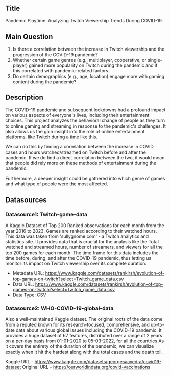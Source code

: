 ## Title

Pandemic Playtime: Analyzing Twitch Viewership Trends During COVID-19.

## Main Question

1. Is there a correlation between the increase in Twitch viewership and the progression of the COVID-19 pandemic?
2. Whether certain game genres (e.g., multiplayer, cooperative, or single-player) gained more popularity on Twitch during the pandemic and if this correlated with pandemic-related factors.
3. Do certain demographics (e.g., age, location) engage more with gaming content during the pandemic?

## Description

The COVID-19 pandemic and subsequent lockdowns had a profound impact on various aspects of everyone's lives, including their entertainment choices. This project analyzes the behavioral change of people as they turn to online gaming and streaming in response to the pandemic's challenges. It also allows us the gain insight into the role of online entertainment platforms, like Twitch during a time like this.

We can do this by finding a correlation between the increase in COVID cases and hours watched/streamed on Twitch before and after the pandemic. If we do find a direct correlation between the two, it would mean that people did rely more on these methods of entertainment during the pandemic.

Furthermore, a deeper insight could be gathered into which genre of games and what type of people were the most affected.  

## Datasources

### Datasource1: Twitch-game-data

A Kaggle Dataset of Top 200 Ranked observations for each month from the year 2016 to 2023. Games are ranked according to their watched hours. This data was taken from 'sullygnome.com' - a Twitch analytics and statistics site. It provides data that is crucial for the analysis like the Total watched and streamed hours, number of streamers, and viewers for all the top 200 games for each month. The time frame for this data includes the time before, during, and after the COVID-19 pandemic, thus letting us monitor its impact on Twitch viewership over its complete duration.

* Metadata URL: https://www.kaggle.com/datasets/rankirsh/evolution-of-top-games-on-twitch?select=Twitch_game_data.csv
* Data URL: https://www.kaggle.com/datasets/rankirsh/evolution-of-top-games-on-twitch?select=Twitch_game_data.csv
* Data Type: CSV

### Datasource2: WHO-COVID-19-global-data

Also a well-maintained Kaggle dataset. The original roots of the data come from a reputed known for its research-focused, comprehensive, and up-to-date data about various global issues including the COVID-19 pandemic. It provides a huge dataset of 67 features, distributed over a range of 2 years on a per-day basis from 01-01-2020 to 05-03-2022, for all the countries As it covers the entirety of the duration of the pandemic, we can visualize exactly when it hit the hardest along with the total cases and the death toll.

Kaggle URL - https://www.kaggle.com/datasets/georgesaavedra/covid19-dataset
Original URL - https://ourworldindata.org/covid-vaccinations
